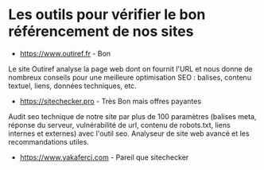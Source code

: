 # Les outils pour vérifier le bon référencement de nos sites

- https://www.outiref.fr - Bon

Le site Outiref analyse la page web dont on fournit l'URL et nous donne de nombreux conseils pour une meilleure optimisation SEO : balises, contenu textuel, liens, données techniques, etc.

- https://sitechecker.pro - Très Bon mais offres payantes

Audit seo technique de notre site par plus de 100 paramètres (balises meta, réponse du serveur, vulnérabilité de url, contenu de robots.txt, liens internes et externes) avec l'outil seo. Analyseur de site web avancé et les recommandations utiles.

- https://www.yakaferci.com - Pareil que sitechecker